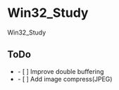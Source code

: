# Win32_Study
Win32_Study


## ToDo

<p>
  <ul>
    <li>- [ ] Improve double buffering</li>
    <li>- [ ] Add image compress(JPEG)</li>    
  </ul>
</p>
